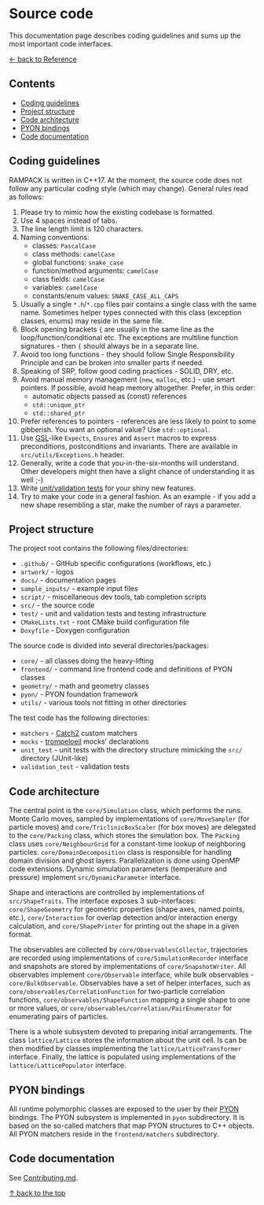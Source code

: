 # Source code

This documentation page describes coding guidelines and sums up the most important code interfaces.

[&larr; back to Reference](reference.md)


## Contents

* [Coding guidelines](#coding-guidelines)
* [Project structure](#project-structure)
* [Code architecture](#code-architecture)
* [PYON bindings](#pyon-bindings)
* [Code documentation](#code-documentation)


## Coding guidelines

RAMPACK is written in C++17. At the moment, the source code does not follow any particular coding style (which may
change). General rules read as follows:

1.  Please try to mimic how the existing codebase is formatted.
2.  Use 4 spaces instead of tabs.
3.  The line length limit is 120 characters.
4.  Naming conventions:
    - classes: `PascalCase`
    - class methods: `camelCase`
    - global functions: `snake_case`
    - function/method arguments: `camelCase`
    - class fields: `camelCase`
    - variables: `camelCase`
    - constants/enum values: `SNAKE_CASE_ALL_CAPS`
5.  Usually a single `*.h`/`*.cpp` files pair contains a single class with the same name. Sometimes helper types
    connected with this class (exception classes, enums) may reside in the same file.
6.  Block opening brackets `{` are usually in the same line as the loop/function/conditional etc. The exceptions are
    multiline function signatures - then `{` should always be in a separate line.
7.  Avoid too long functions - they should follow Single Responsibility Principle and can be broken into smaller parts
    if needed.
8.  Speaking of SRP, follow good coding practices - SOLID, DRY, etc.
9.  Avoid manual memory management (`new`, `malloc`, etc.) - use smart pointers. If possible, avoid heap memory
    altogether. Prefer, in this order:
    - automatic objects passed as (const) references
    - `std::unique_ptr`
    - `std::shared_ptr`
10. Prefer references to pointers - references are less likely to point to some gibberish. You want an optional value?
    Use `std::optional`.
11. Use [GSL](https://isocpp.github.io/CppCoreGuidelines/CppCoreGuidelines)-like `Expects`, `Ensures` and `Assert`
    macros to express preconditions, postconditions and invariants. There are available in `src/utils/Exceptions.h`
    header.
12. Generally, write a code that you-in-the-six-months will understand. Other developers might then have a slight chance
    of understanding it as well ;-)
13. Write [unit/validation tests](contributing.md#testing) for your shiny new features.
14. Try to make your code in a general fashion. As an example - if you add a new shape resembling a star,
    make the number of rays a parameter.


## Project structure

The project root contains the following files/directories:
- `.github/` - GitHub specific configurations (workflows, etc.)
- `artwork/` - logos
- `docs/` - documentation pages
- `sample_inputs/` - example input files
- `script/` - miscellaneous dev tools, tab completion scripts
- `src/` - the source code
- `test/` - unit and validation tests and testing infrastructure
- `CMakeLists.txt` - root CMake build configuration file
- `Doxyfile` - Doxygen configuration

The source code is divided into several directories/packages:
- `core/` - all classes doing the heavy-lifting
- `frontend/` - command line frontend code and definitions of PYON classes
- `geometry/` - math and geometry classes
- `pyon/` - PYON foundation framework
- `utils/` - various tools not fitting in other directories

The test code has the following directories:
- `matchers` - [Catch2](https://github.com/catchorg/Catch2) custom matchers
- `mocks` - [trompeloeil](https://github.com/rollbear/trompeloeil) mocks' declarations
- `unit_test` - unit tests with the directory structure mimicking the `src/` directory (JUnit-like)
- `validation_test` - validation tests


## Code architecture

The central point is the `core/Simulation` class, which performs the runs. Monte Carlo moves, sampled by implementations
of `core/MoveSampler` (for particle moves) and `core/TriclinicBoxScaler` (for box moves) are delegated to the 
`core/Packing` class, which stores the simulation box. The `Packing` class uses `core/NeighbourGrid` for a constant-time
lookup of neighboring particles. `core/DomainDecomposition` class is responsible for handling domain division and ghost
layers. Parallelization is done using OpenMP code extensions. Dynamic simulation parameters (temperature and pressure)
implement `src/DynamicParameter` interface.

Shape and interactions are controlled by implementations of `src/ShapeTraits`. The interface exposes 3 sub-interfaces:
`core/ShapeGeometry` for geometric properties (shape axes, named points, etc.), `core/Interaction` for overlap
detection and/or interaction energy calculation, and `core/ShapePrinter` for printing out the shape in a given format.

The observables are collected by `core/ObservablesCollector`, trajectories are recorded using implementations of
`core/SimulationRecorder` interface and snapshots are stored by implementations of `core/SnapshotWriter`.
All observables implement `core/Observable` interface, while bulk observables - `core/BulkObservable`.
Observables have a set of helper interfaces, such as `core/observables/CorrelationFunction` for two-particle correlation
functions, `core/observables/ShapeFunction` mapping a single shape to one or more values, or
`core/observables/correlation/PairEnumerator` for enumerating pairs of particles.

There is a whole subsystem devoted to preparing initial arrangements. The class `lattice/Lattice` stores the information
about the unit cell. Is can be then modified by classes implementing the `lattice/LatticeTransformer` interface.
Finally, the lattice is populated using implementations of the `lattice/LatticePopulator` interface.


## PYON bindings

All runtime polymorphic classes are exposed to the user by their [PYON](input-file.md#pyon-format) bindings.
The PYON subsystem is implemented in `pyon` subdirectory. It is based on the so-called matchers that map PYON
structures to C++ objects. All PYON matchers reside in the `frontend/matchers` subdirectory.


## Code documentation

See [Contributing.md](contributing.md#code-documentation).


[&uarr; back to the top](#source-code)